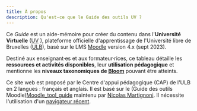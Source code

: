 ```yaml
---
title: À propos
description: Qu'est-ce que le Guide des outils UV ?
---
```


Ce _Guide_ est un aide-mémoire pour créer du contenu dans l'**Université Virtuelle** ([UV] ), plateforme officielle d'apprentissage de l'Université libre de Bruxelles ([ULB]), basé sur le LMS [Moodle](Moodle) version 4.x (sept 2023). 

Destiné aux enseignant·es et aux formateur·rices, ce tableau détaille les **ressources et activités disponibles**, leur **utilisation pédagogique** et mentionne les **niveaux taxonomiques de [Bloom]** pouvant être atteints.

Ce site web est proposé par le Centre d'appui pédagogique (CAP) de l'ULB en 2 langues : français et anglais. Il est basé sur le (Guide des outils Moodle)[Moodle_tool_guide] maintenu par [Nicolas Martignoni][nm]. Il nécessite l'utilisation d'un [navigateur récent][browser].

 [Moodle]: https://moodle.org/
 [Bloom]: https://fr.wikipedia.org/wiki/Taxonomie_de_Bloom
 [cc]: https://creativecommons.org/licenses/by-nc-sa/4.0/
 [browser]: https://browsehappy.com/
 [nm]: https://blog.martignoni.net/a-propos/
 [UV]: https://uv.ulb.ac.be/
 [CAP]: https://www.ulb.be/fr/l-ulb-et-l-ecole/cap-centre-d-appui-pedagogique
 [ULB]: https://www.ulb.be/
 [Moodle_tool_guide]: https://moodletoolguide.net/fr/
